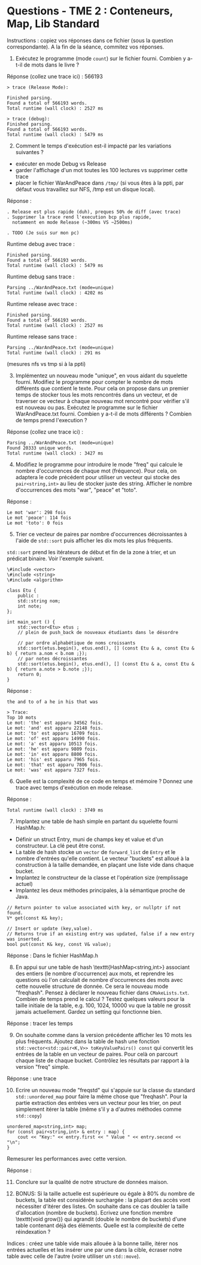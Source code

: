 # Questions - TME 2 : Conteneurs, Map, Lib Standard

Instructions : copiez vos réponses dans ce fichier (sous la question correspondante). A la fin de la séance, commitez vos réponses.

1) Exécutez le programme (mode `count`) sur le fichier fourni. Combien y a-t-il de mots dans le livre ?

Réponse (collez une trace ici) : 566193

```
> trace (Release Mode):

Finished parsing.
Found a total of 566193 words.
Total runtime (wall clock) : 2527 ms

> trace (debug):
Finished parsing.
Found a total of 566193 words.
Total runtime (wall clock) : 5479 ms
```


2) Comment le temps d'exécution est-il impacté par les variations suivantes ?

- exécuter en mode Debug vs Release
- garder l'affichage d'un mot toutes les 100 lectures vs supprimer cette trace
- placer le fichier WarAndPeace dans `/tmp/` (si vous êtes à la ppti, par défaut vous travaillez sur NFS, /tmp est un disque local).

Réponse :
```
. Release est plus rapide (duh), preques 50% de diff (avec trace)
. Supprimer la trace rend l'execution bcp plus rapide,
  notamment en mode Release (~300ms VS ~2500ms)

. TODO (Je suis sur mon pc)
```

Runtime debug avec trace :
```
Finished parsing.
Found a total of 566193 words.
Total runtime (wall clock) : 5479 ms
```

Runtime debug sans trace :
```
Parsing ../WarAndPeace.txt (mode=unique)
Total runtime (wall clock) : 4202 ms
```

Runtime release avec trace :
```
Finished parsing.
Found a total of 566193 words.
Total runtime (wall clock) : 2527 ms
```
Runtime release sans trace :
```
Parsing ../WarAndPeace.txt (mode=unique)
Total runtime (wall clock) : 291 ms
```

(mesures nfs vs tmp si à la ppti)

3) Implémentez un nouveau mode "unique", en vous aidant du squelette fourni.
Modifiez le programme pour compter le nombre de mots différents que contient le texte. Pour cela on propose dans un premier temps de stocker tous les mots rencontrés dans un vecteur, et de traverser ce vecteur à chaque nouveau mot rencontré pour vérifier s'il est nouveau ou pas.
Exécutez le programme sur le fichier WarAndPeace.txt fourni. Combien y a-t-il de mots différents ? Combien de temps prend l'execution ?

Réponse (collez une trace ici) :

```
Parsing ../WarAndPeace.txt (mode=unique)
Found 20333 unique words.
Total runtime (wall clock) : 3427 ms
```

4) Modifiez le programme pour introduire le mode "freq" qui calcule le nombre d'occurrences de chaque mot (fréquence).
Pour cela, on adaptera le code précédent pour utiliser un vecteur qui stocke des `pair<string,int>` au lieu de stocker juste des string.
Afficher le nombre d'occurrences des mots "war", "peace" et "toto".

Réponse :

```
Le mot 'war': 298 fois
Le mot 'peace': 114 fois
Le mot 'toto': 0 fois
```

5) Trier ce vecteur de paires par nombre d'occurrences décroissantes à l'aide de `std::sort` puis afficher les dix mots les plus fréquents.

`std::sort` prend les itérateurs de début et fin de la zone à trier, et un prédicat binaire. Voir l'exemple suivant.

```
\#include <vector>
\#include <string>
\#include <algorithm>

class Etu {
    public :
    std::string nom;
    int note;
};

int main_sort () {
    std::vector<Etu> etus ;
    // plein de push_back de nouveaux étudiants dans le désordre

    // par ordre alphabétique de noms croissants
    std::sort(etus.begin(), etus.end(), [] (const Etu & a, const Etu & b) { return a.nom < b.nom ;});
    // par notes décroissantes
    std::sort(etus.begin(), etus.end(), [] (const Etu & a, const Etu & b) { return a.note > b.note ;});
    return 0;
}
```

Réponse :
```
the and to of a he in his that was

> Trace:
Top 10 mots
Le mot: 'the' est apparu 34562 fois.
Le mot: 'and' est apparu 22148 fois.
Le mot: 'to' est apparu 16709 fois.
Le mot: 'of' est apparu 14990 fois.
Le mot: 'a' est apparu 10513 fois.
Le mot: 'he' est apparu 9809 fois.
Le mot: 'in' est apparu 8800 fois.
Le mot: 'his' est apparu 7965 fois.
Le mot: 'that' est apparu 7806 fois.
Le mot: 'was' est apparu 7327 fois.
```

6) Quelle est la complexité de ce code en temps et mémoire ? Donnez une trace avec temps d'exécution en mode release.

Réponse :

```
Total runtime (wall clock) : 3749 ms
```

7) Implantez une table de hash simple en partant du squelette fourni HashMap.h:
 * Définir un struct Entry, muni de champs key et value et d'un constructeur. La clé peut être const.
 * La table de hash stocke un `vector` de `forward_list` de `Entry` et le nombre d'entrées qu'elle contient. Le vecteur "buckets" est alloué à la construction à la taille demandée, en plaçant une liste vide dans chaque bucket.
 * Implantez le constructeur de la classe et l'opération size (remplissage actuel)
 * Implantez les deux méthodes principales, à la sémantique proche de Java.

 ```
 // Return pointer to value associated with key, or nullptr if not found.
 V* get(const K& key);

 // Insert or update (key,value).
 // Returns true if an existing entry was updated, false if a new entry was inserted.
 bool put(const K& key, const V& value);
```

Réponse : Dans le fichier HashMap.h

8) En appui sur une table de hash \texttt{HashMap<string,int>} associant des entiers (le nombre d'occurrence) aux mots, et reprendre les questions où l'on calculait de nombre d'occurrences des mots avec cette nouvelle structure de donnée. Ce sera le nouveau mode "freqhash". Pensez à déclarer le nouveau fichier dans `CMakeLists.txt`. Combien de temps prend le calcul ? Testez quelques valeurs pour la taille initiale de la table, e.g. 100, 1024, 10000 vu que la table ne grossit jamais actuellement. Gardez un setting qui fonctionne bien.

Réponse : tracer les temps

9) On souhaite comme dans la version précédente afficher les 10 mots les plus fréquents.
Ajoutez dans la table de hash une fonction `std::vector<std::pair<K,V>> toKeyValuePairs() const` qui convertit les entrées de la table en un vecteur de paires. Pour celà on parcourt chaque liste de chaque bucket. Contrôlez les résultats par rapport à la version "freq" simple.

Réponse : une trace

10) Ecrire un nouveau mode "freqstd" qui s'appuie sur la classe du standard `std::unordered_map` pour faire la même chose que "freqhash". Pour la partie extraction des entrées vers un vecteur pour les trier, on peut simplement itérer la table (même s'il y a d'autres méthodes comme `std::copy`)

```
unordered_map<string,int> map;
for (const pair<string,int> & entry : map) {
    cout << "Key:" << entry.first << " Value " << entry.second << "\n";
}
```

Remesurer les performances avec cette version.

Réponse :

11) Conclure sur la qualité de notre structure de données maison.

12) BONUS: Si la taille actuelle est supérieure ou égale à 80\% du nombre de buckets, la table est considérée surchargée :
 la plupart des accès vont nécessiter d'itérer des listes. On souhaite dans ce cas doubler la taille d'allocation (nombre de buckets).  Ecrivez une fonction membre \texttt{void grow()} qui agrandit (double le nombre de buckets) d'une table contenant déjà des éléments.  Quelle est la complexité de cette réindexation ?

 Indices : créez une table vide mais allouée à la bonne taille, itérer nos entrées actuelles et les insérer une par une dans la cible, écraser notre table avec celle de l'autre (voire utiliser un `std::move`).
